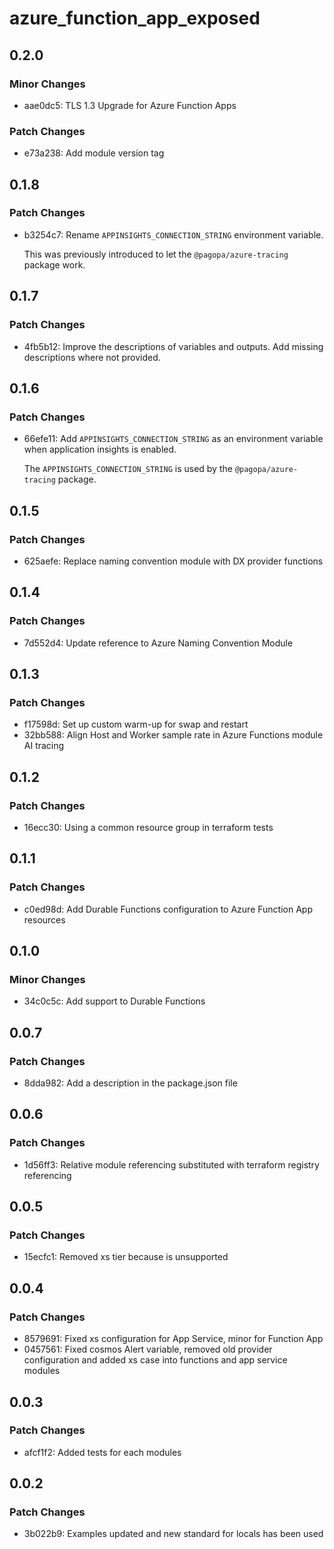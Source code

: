 # azure_function_app_exposed

## 0.2.0

### Minor Changes

- aae0dc5: TLS 1.3 Upgrade for Azure Function Apps

### Patch Changes

- e73a238: Add module version tag

## 0.1.8

### Patch Changes

- b3254c7: Rename `APPINSIGHTS_CONNECTION_STRING` environment variable.

  This was previously introduced to let the `@pagopa/azure-tracing` package work.

## 0.1.7

### Patch Changes

- 4fb5b12: Improve the descriptions of variables and outputs. Add missing descriptions where not provided.

## 0.1.6

### Patch Changes

- 66efe11: Add `APPINSIGHTS_CONNECTION_STRING` as an environment variable when application insights is enabled.

  The `APPINSIGHTS_CONNECTION_STRING` is used by the `@pagopa/azure-tracing` package.

## 0.1.5

### Patch Changes

- 625aefe: Replace naming convention module with DX provider functions

## 0.1.4

### Patch Changes

- 7d552d4: Update reference to Azure Naming Convention Module

## 0.1.3

### Patch Changes

- f17598d: Set up custom warm-up for swap and restart
- 32bb588: Align Host and Worker sample rate in Azure Functions module AI tracing

## 0.1.2

### Patch Changes

- 16ecc30: Using a common resource group in terraform tests

## 0.1.1

### Patch Changes

- c0ed98d: Add Durable Functions configuration to Azure Function App resources

## 0.1.0

### Minor Changes

- 34c0c5c: Add support to Durable Functions

## 0.0.7

### Patch Changes

- 8dda982: Add a description in the package.json file

## 0.0.6

### Patch Changes

- 1d56ff3: Relative module referencing substituted with terraform registry referencing

## 0.0.5

### Patch Changes

- 15ecfc1: Removed xs tier because is unsupported

## 0.0.4

### Patch Changes

- 8579691: Fixed xs configuration for App Service, minor for Function App
- 0457561: Fixed cosmos Alert variable, removed old provider configuration and added xs case into functions and app service modules

## 0.0.3

### Patch Changes

- afcf1f2: Added tests for each modules

## 0.0.2

### Patch Changes

- 3b022b9: Examples updated and new standard for locals has been used
